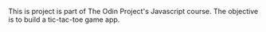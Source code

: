 This is project is part of The Odin Project's Javascript course. The objective is to build a tic-tac-toe game app.